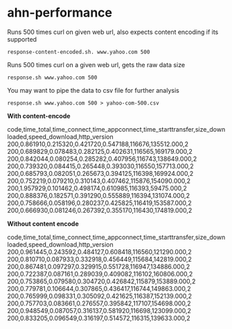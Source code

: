 # ahn-performance

Runs 500 times curl on given web url, also expects content encoding if its supported
```
response-content-encoded.sh. www.yahoo.com 500
```

Runs 500 times curl on a given web url, gets the raw data size

```
response.sh www.yahoo.com 500
```

You may want to pipe the data to csv file for further analysis
```
response.sh www.yahoo.com 500 > yahoo-com-500.csv
```

**With content-encode**

code,time_total,time_connect,time_appconnect,time_starttransfer,size_downloaded,speed_download,http_version
200,0.861910,0.215320,0.421720,0.547188,116676,135512.000,2
200,0.689829,0.078483,0.282125,0.402631,116565,169179.000,2
200,0.842044,0.080254,0.285282,0.407956,116743,138649.000,2
200,0.739320,0.084415,0.265448,0.393030,116550,157713.000,2
200,0.685793,0.082051,0.265673,0.394125,116398,169924.000,2
200,0.752219,0.079210,0.310143,0.407462,115876,154090.000,2
200,1.957929,0.101462,0.498174,0.610985,116393,59475.000,2
200,0.888376,0.182571,0.391290,0.555889,116394,131074.000,2
200,0.758666,0.058196,0.280237,0.425825,116419,153587.000,2
200,0.666930,0.081246,0.267392,0.355170,116430,174819.000,2


**Without content encode**

code,time_total,time_connect,time_appconnect,time_starttransfer,size_downloaded,speed_download,http_version
200,0.961445,0.243592,0.484127,0.608418,116560,121290.000,2
200,0.810710,0.087933,0.332918,0.456449,115684,142819.000,2
200,0.867481,0.097297,0.329915,0.551728,116947,134886.000,2
200,0.722387,0.087161,0.289039,0.409082,116102,160806.000,2
200,0.753865,0.079580,0.304720,0.426842,115879,153889.000,2
200,0.779781,0.106644,0.307865,0.436417,116744,149863.000,2
200,0.765999,0.098331,0.305092,0.421625,116387,152139.000,2
200,0.757703,0.083661,0.276557,0.395842,117107,154698.000,2
200,0.948549,0.087057,0.316137,0.581920,116698,123099.000,2
200,0.833205,0.096549,0.316197,0.514572,116315,139633.000,2


